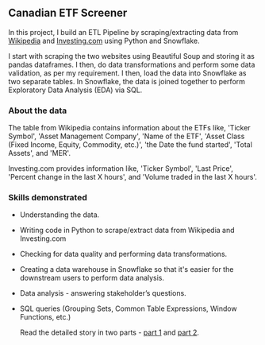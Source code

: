 ## Canadian ETF Screener

In this project, I build an ETL Pipeline by scraping/extracting data from [Wikipedia](https://en.wikipedia.org/wiki/List_of_Canadian_exchange-traded_funds) and [Investing.com](https://ca.investing.com/etfs/canada-etfs) using Python and Snowflake.

I start with scraping the two websites using Beautiful Soup and storing it as pandas dataframes. I then, do data transformations and perform some data validation, as per my requirement. I then, load the data into Snowflake as two separate tables. In Snowflake, the data is joined together to perform Exploratory Data Analysis (EDA) via SQL. 

### About the data

The table from Wikipedia contains information about the ETFs like, 'Ticker Symbol',	'Asset Management Company',	'Name of the ETF',	'Asset Class (Fixed Income, Equity, Commodity, etc.)',	'the Date the fund started', 	'Total Assets', and	'MER'.

Investing.com provides information like, 'Ticker Symbol', 'Last Price', 'Percent change in the last X hours', and 'Volume traded in the last X hours'. 

### Skills demonstrated

 - Understanding the data.
 - Writing code in Python to scrape/extract data from Wikipedia and Investing.com
 - Checking for data quality and performing data transformations.
 - Creating a data warehouse in Snowflake so that it's easier for the downstream users to perform data analysis.
 - Data analysis - answering stakeholder’s questions.
 - SQL queries (Grouping Sets, Common Table Expressions, Window Functions, etc.)


   Read the detailed story in two parts - [part 1](https://ask-data.medium.com/data-engineering-building-an-etl-pipeline-for-canadian-etfs-229c5a94dab5) and [part 2](https://ask-data.medium.com/data-engineering-building-an-etl-pipeline-for-canadian-etfs-cc2567958ada).

